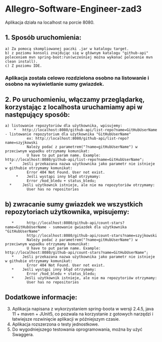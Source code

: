 # Allegro-Software-Engineer-zad3

 Aplikacja działa na localhost na porcie 8080.

## 1. Sposób uruchomienia:
    a) Za pomocą skompliowanej paczki .jar w katalogu target.
    b) z poziomu konsoli znajdując się w głównym katalogu "github-api" poleceniem mvn spring-boot:run(wcześniej można wykonać polecenie mvn clean install).
    c) Z poziomu IDE.
    
### Aplikacja została celowo rozdzielona osobno na listowanie i osobno na wyświetlanie sumy gwiazdek.

## 2. Po uruchomieniu, włączamy przeglądarkę, korzystając z localhosta uruchamiamy api w następujący sposób:
    a) listowanie repozytoriów dla użytkownika, wpisujemy:
        *   http://localhost:8080/github-api/list-repo?name=GitHubUserName - listowanie repozytorium dla użytkownika "GitHubUserName"
              ex: http://localhost:8080/github-api/list-repo?name=szyjkowski
              Należy podać z parametrem("?name=gitHubUserName") w przeciwnym wypadku otrzymamy komunikat:
              U have to put param name. Example: http://localhost:8080/github-api/list-repo?name=GitHubUserName";
      *     Jeśli przekazana nazwa użytkownika jako parametr nie istnieje w githubie otrzymamy komunikat:
              Error 404 Not Found. User not exist.
         *    Jeśli wystąpi inny błąd otrzymamy:
              Error /kod_bledu + status_bledu;
      *     Jeśli użytkownik istnieje, ale nie ma repozytoriów otrzymamy:
              User has no repositories

 ##   b) zwracanie sumy gwiazdek we wszystkich repozytoriach użytkownika, wpisujemy:
       *      http://localhost:8080/github-api/count-stars?name=GitHubUserName - sumowanie gwiazdek dla użytkownika "GitHubUserName"
              http://localhost:8080/github-api/count-stars?name=szyjkowski
              Należy podać z parametrem("?name=gitHubUserName") w przeciwnym wypadku otrzymamy komunikat:
              U have to put param name. Example: http://localhost:8080/github-api/count-stars?name=GitHubUserName";
       *    Jeśli przekazana nazwa użytkownika jako parametr nie istnieje w githubie otrzymamy komunikat:
              Error 404 Not Found. User not exist.
       *    Jeśli wystąpi inny błąd otrzymamy:
              Error /kod_bledu + status_bledu;
       *     Jeśli użytkownik istnieje, ale nie ma repozytoriów otrzymamy:
              User has no repositories
## Dodatkowe informacje: 
3. Aplikacja napisana z wykorzystaniem spring-boota w wersji 2.4.5, java 11 + maven + JUnit5, co pozwala na korzystanie z gotowych narzędzi i łatwiejsze rozwinięcie aplikacji w późniejszym czasie.
4. Aplikacja rozszerzona o testy jednostkowe.
5. Do wygodniejszego testowania oprogramowania, można by użyć Swaggera.


